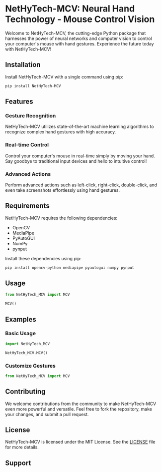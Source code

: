 # NetHyTech-MCV: Neural Hand Technology - Mouse Control Vision

Welcome to NetHyTech-MCV, the cutting-edge Python package that harnesses the power of neural networks and computer vision to control your computer's mouse with hand gestures. Experience the future today with NetHyTech-MCV!

## Installation

Install NetHyTech-MCV with a single command using pip:

```bash
pip install NetHyTech-MCV
```

## Features

### Gesture Recognition

NetHyTech-MCV utilizes state-of-the-art machine learning algorithms to recognize complex hand gestures with high accuracy.

### Real-time Control

Control your computer's mouse in real-time simply by moving your hand. Say goodbye to traditional input devices and hello to intuitive control!

### Advanced Actions

Perform advanced actions such as left-click, right-click, double-click, and even take screenshots effortlessly using hand gestures.

## Requirements

NetHyTech-MCV requires the following dependencies:

- OpenCV
- MediaPipe
- PyAutoGUI
- NumPy
- pynput

Install these dependencies using pip:

```bash
pip install opencv-python mediapipe pyautogui numpy pynput
```

## Usage

```python
from NetHyTech_MCV import MCV

MCV()
```

## Examples

### Basic Usage

```python
import NetHyTech_MCV

NetHyTech_MCV.MCV()
```

### Customize Gestures

```python
from NetHyTech_MCV import MCV
```

## Contributing

We welcome contributions from the community to make NetHyTech-MCV even more powerful and versatile. Feel free to fork the repository, make your changes, and submit a pull request.

## License

NetHyTech-MCV is licensed under the MIT License. See the [LICENSE](LICENSE) file for more details.

## Support



